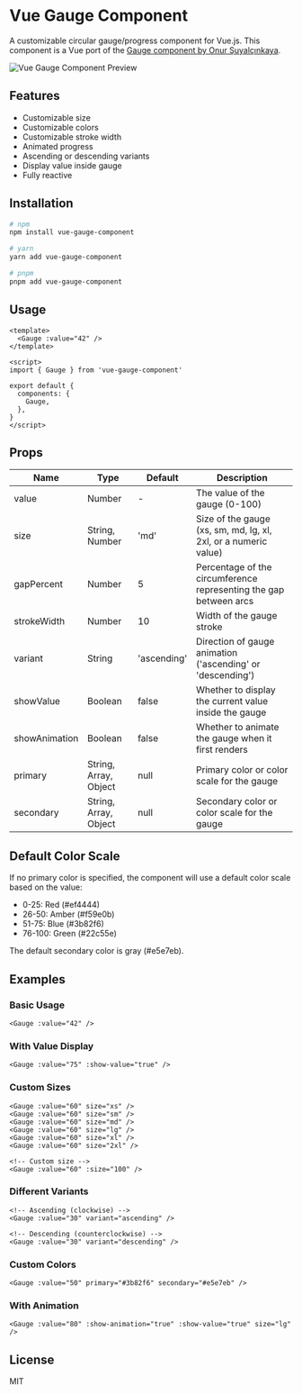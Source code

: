 # Vue Gauge Component

A customizable circular gauge/progress component for Vue.js. This component is a Vue port of the [Gauge component by Onur Şuyalçınkaya](https://github.com/suyalcinkaya/gauge).

![Vue Gauge Component Preview](./preview.png)

## Features

- Customizable size
- Customizable colors
- Customizable stroke width
- Animated progress
- Ascending or descending variants
- Display value inside gauge
- Fully reactive

## Installation

```bash
# npm
npm install vue-gauge-component

# yarn
yarn add vue-gauge-component

# pnpm
pnpm add vue-gauge-component
```

## Usage

```vue
<template>
  <Gauge :value="42" />
</template>

<script>
import { Gauge } from 'vue-gauge-component'

export default {
  components: {
    Gauge,
  },
}
</script>
```

## Props

| Name          | Type                  | Default     | Description                                                       |
| ------------- | --------------------- | ----------- | ----------------------------------------------------------------- |
| value         | Number                | -           | The value of the gauge (0-100)                                    |
| size          | String, Number        | 'md'        | Size of the gauge (xs, sm, md, lg, xl, 2xl, or a numeric value)   |
| gapPercent    | Number                | 5           | Percentage of the circumference representing the gap between arcs |
| strokeWidth   | Number                | 10          | Width of the gauge stroke                                         |
| variant       | String                | 'ascending' | Direction of gauge animation ('ascending' or 'descending')        |
| showValue     | Boolean               | false       | Whether to display the current value inside the gauge             |
| showAnimation | Boolean               | false       | Whether to animate the gauge when it first renders                |
| primary       | String, Array, Object | null        | Primary color or color scale for the gauge                        |
| secondary     | String, Array, Object | null        | Secondary color or color scale for the gauge                      |

## Default Color Scale

If no primary color is specified, the component will use a default color scale based on the value:

- 0-25: Red (#ef4444)
- 26-50: Amber (#f59e0b)
- 51-75: Blue (#3b82f6)
- 76-100: Green (#22c55e)

The default secondary color is gray (#e5e7eb).

## Examples

### Basic Usage

```vue
<Gauge :value="42" />
```

### With Value Display

```vue
<Gauge :value="75" :show-value="true" />
```

### Custom Sizes

```vue
<Gauge :value="60" size="xs" />
<Gauge :value="60" size="sm" />
<Gauge :value="60" size="md" />
<Gauge :value="60" size="lg" />
<Gauge :value="60" size="xl" />
<Gauge :value="60" size="2xl" />

<!-- Custom size -->
<Gauge :value="60" :size="100" />
```

### Different Variants

```vue
<!-- Ascending (clockwise) -->
<Gauge :value="30" variant="ascending" />

<!-- Descending (counterclockwise) -->
<Gauge :value="30" variant="descending" />
```

### Custom Colors

```vue
<Gauge :value="50" primary="#3b82f6" secondary="#e5e7eb" />
```

### With Animation

```vue
<Gauge :value="80" :show-animation="true" :show-value="true" size="lg" />
```

## License

MIT
